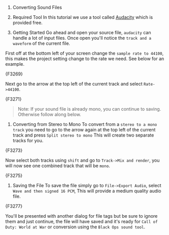 1.  Converting Sound Files

1.  Required Tool
In this tutorial we use a tool called [Audacity](http://www.audacityteam.org/) which is provided free.

1.  Getting Started
Go ahead and open your source file, `audacity` can handle a lot of input files. Once open you'll notice the `track and a waveform` of the current file.

First off at the bottom left of your screen change the `sample rate to 44100`, this makes the project setting change to the rate we need. See below for an example.

{F3269}

Next go to the arrow at the top left of the current track and select `Rate->44100`.

{F3271}

> Note: If your sound file is already mono, you can continue to saving. Otherwise follow along below.

1.  Converting from Stereo to Mono
To convert from a `stereo to a mono track` you need to go to the arrow again at the top left of the current track and press `Split stereo to mono` This will create two separate tracks for you.

{F3273}

Now select both tracks using `shift` and go to `Track->Mix and render`, you will now see one combined track that will be `mono`.

{F3275}

1.  Saving the File
To save the file simply go to `File->Export Audio`, select `Wave and then signed 16 PCM`, This will provide a medium quality audio file.

{F3277}

You'll be presented with another dialog for file tags but be sure to ignore them and just continue, the file will have saved and it's ready for `Call of Duty: World at War` or conversion using the `Black Ops sound tool`.